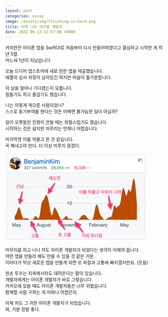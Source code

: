 ```yaml
---
layout: post
categories: essay
image: /assets/img/finishing-is-hard.png
title: 이제 나도 아이폰 개발자
date: 2022-06-13 12:57:00 +0900
---
```


커피한잔 아이폰 앱을 SwiftUI로 처음부터 다시 만들어야겠다고 결심하고 시작한 게 작년 5월.  
어느새 1년이 지났습니다.

오늘 드디어 앱스토어에 새로 만든 앱을 제출했습니다.  
애플의 심사 과정이 남아있긴 하지만 마음이 홀가분합니다.  

이 날을 얼마나 기다렸는지 모릅니다.  
힘들기도 하고 즐겁기도 했습니다.

나는 이렇게 게으른 사람이었나?  
스스로 동기부여를 한다는 것은 어쩌면 불가능한 일이 아닐까?

일이 오랫동안 진행이 안될 때는 좌절스럽기도 했습니다.  
시작하는 것은 쉽지만 마무리는 언제나 어렵습니다.  

마지막엔 이를 악물고 한 것 같습니다.  
꼭 해내고야 만다. 더 이상 미루지 않겠다.

![](/assets/img/finishing_is_hard.png)

마무리를 하고 나니 저도 아이폰 개발자가 되었다는 생각이 이제야 듭니다.    
어떤 앱을 만들라 해도 만들 수 있을 것 같은 기분.  
이러다가 막상 새로운 앱을 만들게 되면 또 좌절과 고통에 빠지겠지만요. (웃음)

왼손 투수는 지옥에서라도 데려온다는 말이 있습니다.  
개발자에게는 아이폰 개발자가 바로 그렇습니다.  
카카오에 있을 때도 아이폰 개발자들은 너무 귀했습니다.  
함께할 사람 구하는 게 어찌나 어렵던지.

이제 저도 그 귀한 아이폰 개발자가 되었습니다.  
와, 기분 정말 좋다.